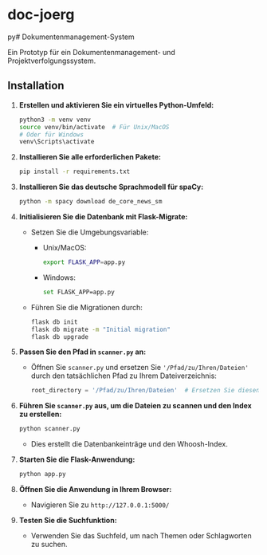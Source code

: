 # doc-joerg
py# Dokumentenmanagement-System

Ein Prototyp für ein Dokumentenmanagement- und Projektverfolgungssystem.

## Installation

1. **Erstellen und aktivieren Sie ein virtuelles Python-Umfeld:**

   ```bash
   python3 -m venv venv
   source venv/bin/activate  # Für Unix/MacOS
   # Oder für Windows
   venv\Scripts\activate
   ```

2. **Installieren Sie alle erforderlichen Pakete:**

   ```bash
   pip install -r requirements.txt
   ```

3. **Installieren Sie das deutsche Sprachmodell für spaCy:**

   ```bash
   python -m spacy download de_core_news_sm
   ```

4. **Initialisieren Sie die Datenbank mit Flask-Migrate:**

   - Setzen Sie die Umgebungsvariable:

     - Unix/MacOS:

       ```bash
       export FLASK_APP=app.py
       ```

     - Windows:

       ```bash
       set FLASK_APP=app.py
       ```

   - Führen Sie die Migrationen durch:

     ```bash
     flask db init
     flask db migrate -m "Initial migration"
     flask db upgrade
     ```

5. **Passen Sie den Pfad in `scanner.py` an:**

   - Öffnen Sie `scanner.py` und ersetzen Sie `'/Pfad/zu/Ihren/Dateien'` durch den tatsächlichen Pfad zu Ihrem Dateiverzeichnis:

     ```python
     root_directory = '/Pfad/zu/Ihren/Dateien'  # Ersetzen Sie diesen Pfad entsprechend
     ```

6. **Führen Sie `scanner.py` aus, um die Dateien zu scannen und den Index zu erstellen:**

   ```bash
   python scanner.py
   ```

   - Dies erstellt die Datenbankeinträge und den Whoosh-Index.

7. **Starten Sie die Flask-Anwendung:**

   ```bash
   python app.py
   ```

8. **Öffnen Sie die Anwendung in Ihrem Browser:**

   - Navigieren Sie zu `http://127.0.0.1:5000/`

9. **Testen Sie die Suchfunktion:**

   - Verwenden Sie das Suchfeld, um nach Themen oder Schlagworten zu suchen.

